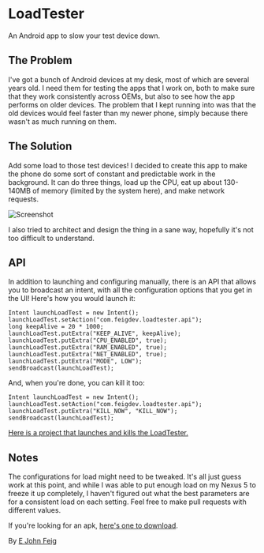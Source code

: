 # LoadTester

An Android app to slow your test device down.

## The Problem

I've got a bunch of Android devices at my desk, most of which are several years old. I need them for testing the apps that I work on, both to make sure that they work consistently across OEMs, but also to see how the app performs on older devices. The problem that I kept running into was that the old devices would feel faster than my newer phone, simply because there wasn't as much running on them. 

## The Solution

Add some load to those test devices! I decided to create this app to make the phone do some sort of constant and predictable work in the background. It can do three things, load up the CPU, eat up about 130-140MB of memory (limited by the system here), and make network requests. 

![Screenshot](https://s3.amazonaws.com/ejf3-public/hosted_files/2013-11-26+16.14.38.png)

I also tried to architect and design the thing in a sane way, hopefully it's not too difficult to understand.

## API

In addition to launching and configuring manually, there is an API that allows you to broadcast an intent, with all the configuration options that you get in the UI! Here's how you would launch it:

    Intent launchLoadTest = new Intent();
    launchLoadTest.setAction("com.feigdev.loadtester.api");
    long keepAlive = 20 * 1000;
    launchLoadTest.putExtra("KEEP_ALIVE", keepAlive);
    launchLoadTest.putExtra("CPU_ENABLED", true);
    launchLoadTest.putExtra("RAM_ENABLED", true);
    launchLoadTest.putExtra("NET_ENABLED", true);
    launchLoadTest.putExtra("MODE", LOW");
    sendBroadcast(launchLoadTest);

And, when you're done, you can kill it too:

    Intent launchLoadTest = new Intent();
    launchLoadTest.setAction("com.feigdev.loadtester.api");
    launchLoadTest.putExtra("KILL_NOW", "KILL_NOW");
    sendBroadcast(launchLoadTest);

[Here is a project that launches and kills the LoadTester.](https://github.com/emil10001/LoadTestLauncher)

## Notes

The configurations for load might need to be tweaked. It's all just guess work at this point, and while I was able to put enough load on my Nexus 5 to freeze it up completely, I haven't figured out what the best parameters are for a consistent load on each setting. Feel free to make pull requests with different values.

If you're looking for an apk, [here's one to download](https://s3.amazonaws.com/ejf3-public/hosted_files/LoadTester-debug-unaligned.apk).

By <a href="plus.google.com/u/0/110693175237378228684?rel=author">E John Feig</a>

